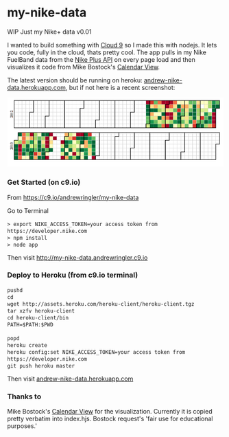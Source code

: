 my-nike-data
============

WIP Just my Nike+ data v0.01

I wanted to build something with [Cloud 9](https://c9.io) so I made this with nodejs. It lets you code, fully in the cloud, thats pretty cool.
The app pulls in my Nike FuelBand data from the [Nike Plus API](https://developer.nike.com) on every page load and then 
visualizes it code from Mike Bostock's [Calendar View](http://bl.ocks.org/mbostock/4063318).

The latest version should be running on heroku: [andrew-nike-data.herokuapp.com](http://andrew-nike-data.herokuapp.com/), but if
not here is a recent screenshot:

![Andrew's NikePlus Data from Aug 2012 to 2013](documentation/nike-data.png)

### Get Started (on c9.io)
From https://c9.io/andrewringler/my-nike-data

Go to Terminal

    > export NIKE_ACCESS_TOKEN=your access token from https://developer.nike.com
    > npm install
    > node app
    
Then visit http://my-nike-data.andrewringler.c9.io

### Deploy to Heroku (from c9.io terminal)

    pushd
    cd
    wget http://assets.heroku.com/heroku-client/heroku-client.tgz
    tar xzfv heroku-client
    cd heroku-client/bin
    PATH=$PATH:$PWD

    popd
    heroku create
    heroku config:set NIKE_ACCESS_TOKEN=your access token from https://developer.nike.com
    git push heroku master
    
Then visit [andrew-nike-data.herokuapp.com](http://andrew-nike-data.herokuapp.com/)

### Thanks to
Mike Bostock's [Calendar View](http://bl.ocks.org/mbostock/4063318) for the visualization. Currently
it is copied pretty verbatim into index.hjs. Bostock request's 'fair use for educational purposes.'